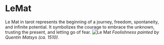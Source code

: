 # LeMat
Le Mat in tarot represents the beginning of a journey, freedom, spontaneity, and infinite potential. It symbolizes the courage to embrace the unknown, trusting the present, and letting go of fear.
![Le Mat](https://upload.wikimedia.org/wikipedia/commons/d/dc/Quentin_Massys_030.jpg)
*Foolishness painted by Quentin Matsys (ca. 1510).*
